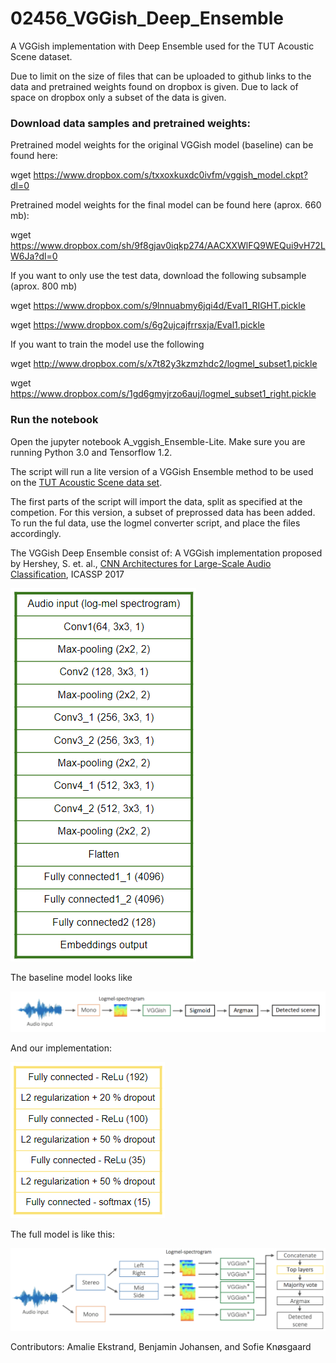 # 02456_VGGish_Deep_Ensemble
A VGGish implementation with Deep Ensemble used for the TUT Acoustic Scene dataset.

Due to limit on the size of files that can be uploaded to github links to the data and pretrained weights found on dropbox is given. Due to lack of space on dropbox only a subset of the data is given.

### Download data samples and pretrained weights:
Pretrained model weights for the original VGGish model (baseline) can be found here:

wget https://www.dropbox.com/s/txxoxkuxdc0ivfm/vggish_model.ckpt?dl=0

Pretrained model weights for the final model can be found here (aprox. 660 mb):

wget https://www.dropbox.com/sh/9f8gjav0iqkp274/AACXXWlFQ9WEQui9vH72LW6Ja?dl=0 

If you want to only use the test data, download the following subsample (aprox. 800 mb)

wget https://www.dropbox.com/s/9lnnuabmy6jqi4d/Eval1_RIGHT.pickle

wget https://www.dropbox.com/s/6g2ujcajfrrsxja/Eval1.pickle

If you want to train the model use the following

wget http://www.dropbox.com/s/x7t82y3kzmzhdc2/logmel_subset1.pickle

wget https://www.dropbox.com/s/1gd6gmyjrzo6auj/logmel_subset1_right.pickle



### Run the notebook
Open the jupyter notebook A_vggish_Ensemble-Lite. Make sure you are running Python 3.0 and Tensorflow 1.2.

The script will run a lite version of a VGGish Ensemble method to be used on the [TUT Acoustic Scene data set](http://www.cs.tut.fi/sgn/arg/dcase2017/challenge/task-acoustic-scene-classification#audio-dataset). 

The first parts of the script will import the data, split as specified at the competion. For this version, a subset of preprossed data has been added. To run the ful data, use the logmel converter script, and place the files accordingly.

The VGGish Deep Ensemble consist of:
A VGGish implementation proposed by Hershey, S. et. al., [CNN Architectures for Large-Scale Audio Classification](https://research.google.com/pubs/pub45611.html), ICASSP 2017
 
![VGGish implementation](https://github.com/benjaminjohansen/02456_VGGihs_Deep_Ensemble/blob/master/figs/VGGish.PNG)

The baseline model looks like

![Baseline](https://github.com/benjaminjohansen/02456_VGGihs_Deep_Ensemble/blob/master/figs/flowchart_baseline.png)

And our implementation:

![Deep Ensemble](https://github.com/benjaminjohansen/02456_VGGihs_Deep_Ensemble/blob/master/figs/Toplayers.PNG)

The full model is like this:

![final flowchart](https://github.com/benjaminjohansen/02456_VGGihs_Deep_Ensemble/blob/master/figs/flowchart_final.png)

Contributors:
Amalie Ekstrand, Benjamin Johansen, and Sofie Knøsgaard
